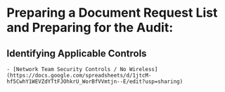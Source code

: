 <h1>Preparing a Document Request List and Preparing for the Audit:</a> <a </a></h1>

<h2>Identifying Applicable Controls</h2>

    - [Network Team Security Controls / No Wireless](https://docs.google.com/spreadsheets/d/1jtcM-hf5CwhY1WEVZdYTtFJOhkrU_WorBfVVmtjn--E/edit?usp=sharing)
